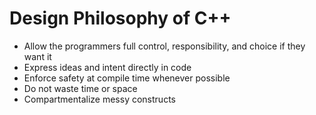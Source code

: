# Design Philosophy of C++

- Allow the programmers full control, responsibility, and choice if they
    want it
- Express ideas and intent directly in code
- Enforce safety at compile time whenever possible
- Do not waste time or space
- Compartmentalize messy constructs
